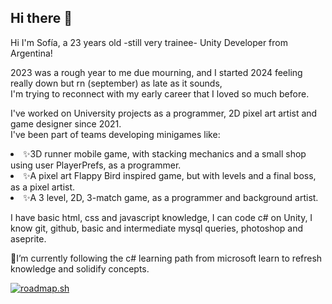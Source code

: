 ## Hi there 👋 

Hi I'm Sofía, a 23 years old -still very trainee- Unity Developer from Argentina!
<p>2023 was a rough year to me due mourning, and I started 2024 feeling really down but rn (september) as late as it sounds, <br> I'm trying to reconnect with my early career that I loved so much before.</p>
<p>I've worked on University projects as a programmer, 2D pixel art artist and game designer since 2021.<br> I've been part of teams developing minigames like: </p> 
<li> ✨3D runner mobile game, with stacking mechanics and a small shop using user PlayerPrefs, as a programmer.</li>
<li> ✨A pixel art Flappy Bird inspired game, but with levels and a final boss, as a pixel artist.</li>
<li> ✨A  3 level, 2D, 3-match game, as a programmer and background artist.</li>
<p></p>
<p>I have basic html, css and javascript knowledge, I can code c# on Unity, I know git, github, basic and intermediate mysql queries, photoshop and aseprite. </p>

<p>🌱I’m currently following the c# learning path from microsoft learn to refresh knowledge and solidify concepts.</p>

<a href="https://roadmap.sh"><img src="https://roadmap.sh/card/tall/66fe006d366148ee28190627?variant=dark&roadmaps=backend" alt="roadmap.sh"/></a>

<!--
**sofxgdoy/sofxgdoy** is a ✨ _special_ ✨ repository because its `README.md` (this file) appears on your GitHub profile.

Here are some ideas to get you started:

- 🔭 I’m currently working on ...
- 🌱 I’m currently learning ...
- 👯 I’m looking to collaborate on ...
- 🤔 I’m looking for help with ...
- 💬 Ask me about ...
- 📫 How to reach me: ...
- 😄 Pronouns: ...
- ⚡ Fun fact: ...
-->
